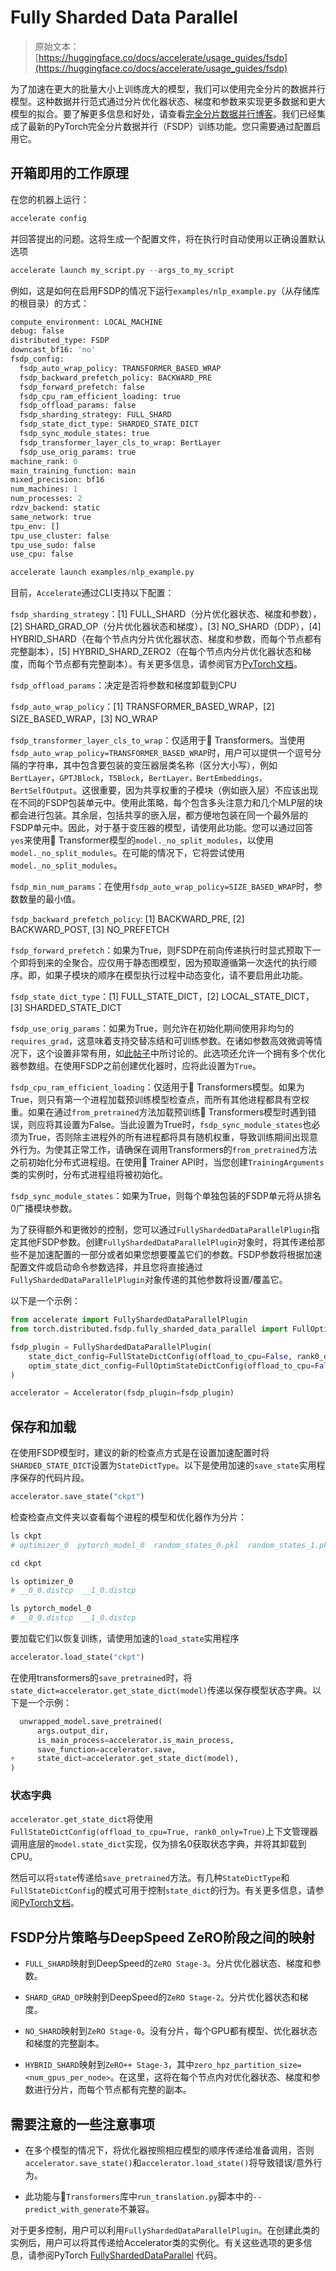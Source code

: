 # Fully Sharded Data Parallel

> 原始文本：[https://huggingface.co/docs/accelerate/usage_guides/fsdp](https://huggingface.co/docs/accelerate/usage_guides/fsdp)

为了加速在更大的批量大小上训练庞大的模型，我们可以使用完全分片的数据并行模型。这种数据并行范式通过分片优化器状态、梯度和参数来实现更多数据和更大模型的拟合。要了解更多信息和好处，请查看[完全分片数据并行博客](https://pytorch.org/blog/introducing-pytorch-fully-sharded-data-parallel-api/)。我们已经集成了最新的PyTorch完全分片数据并行（FSDP）训练功能。您只需要通过配置启用它。

## 开箱即用的工作原理

在您的机器上运行：

```py
accelerate config
```

并回答提出的问题。这将生成一个配置文件，将在执行时自动使用以正确设置默认选项

```py
accelerate launch my_script.py --args_to_my_script
```

例如，这是如何在启用FSDP的情况下运行`examples/nlp_example.py`（从存储库的根目录）的方式：

```py
compute_environment: LOCAL_MACHINE
debug: false
distributed_type: FSDP
downcast_bf16: 'no'
fsdp_config:
  fsdp_auto_wrap_policy: TRANSFORMER_BASED_WRAP
  fsdp_backward_prefetch_policy: BACKWARD_PRE
  fsdp_forward_prefetch: false
  fsdp_cpu_ram_efficient_loading: true
  fsdp_offload_params: false
  fsdp_sharding_strategy: FULL_SHARD
  fsdp_state_dict_type: SHARDED_STATE_DICT
  fsdp_sync_module_states: true
  fsdp_transformer_layer_cls_to_wrap: BertLayer
  fsdp_use_orig_params: true
machine_rank: 0
main_training_function: main
mixed_precision: bf16
num_machines: 1
num_processes: 2
rdzv_backend: static
same_network: true
tpu_env: []
tpu_use_cluster: false
tpu_use_sudo: false
use_cpu: false
```

```py
accelerate launch examples/nlp_example.py
```

目前，`Accelerate`通过CLI支持以下配置：

`fsdp_sharding_strategy`：[1] FULL_SHARD（分片优化器状态、梯度和参数），[2] SHARD_GRAD_OP（分片优化器状态和梯度），[3] NO_SHARD（DDP），[4] HYBRID_SHARD（在每个节点内分片优化器状态、梯度和参数，而每个节点都有完整副本），[5] HYBRID_SHARD_ZERO2（在每个节点内分片优化器状态和梯度，而每个节点都有完整副本）。有关更多信息，请参阅官方[PyTorch文档](https://pytorch.org/docs/stable/fsdp.html#torch.distributed.fsdp.ShardingStrategy)。

`fsdp_offload_params`：决定是否将参数和梯度卸载到CPU

`fsdp_auto_wrap_policy`：[1] TRANSFORMER_BASED_WRAP，[2] SIZE_BASED_WRAP，[3] NO_WRAP

`fsdp_transformer_layer_cls_to_wrap`：仅适用于🤗 Transformers。当使用`fsdp_auto_wrap_policy=TRANSFORMER_BASED_WRAP`时，用户可以提供一个逗号分隔的字符串，其中包含要包装的变压器层类名称（区分大小写），例如`BertLayer`，`GPTJBlock`，`T5Block`，`BertLayer，BertEmbeddings，BertSelfOutput`。这很重要，因为共享权重的子模块（例如嵌入层）不应该出现在不同的FSDP包装单元中。使用此策略，每个包含多头注意力和几个MLP层的块都会进行包装。其余层，包括共享的嵌入层，都方便地包装在同一个最外层的FSDP单元中。因此，对于基于变压器的模型，请使用此功能。您可以通过回答`yes`来使用🤗 Transformer模型的`model._no_split_modules`，以使用`model._no_split_modules`。在可能的情况下，它将尝试使用`model._no_split_modules`。

`fsdp_min_num_params`：在使用`fsdp_auto_wrap_policy=SIZE_BASED_WRAP`时，参数数量的最小值。

`fsdp_backward_prefetch_policy`: [1] BACKWARD_PRE, [2] BACKWARD_POST, [3] NO_PREFETCH

`fsdp_forward_prefetch`：如果为True，则FSDP在前向传递执行时显式预取下一个即将到来的全聚合。应仅用于静态图模型，因为预取遵循第一次迭代的执行顺序。即，如果子模块的顺序在模型执行过程中动态变化，请不要启用此功能。

`fsdp_state_dict_type`：[1] FULL_STATE_DICT，[2] LOCAL_STATE_DICT，[3] SHARDED_STATE_DICT

`fsdp_use_orig_params`：如果为True，则允许在初始化期间使用非均匀的`requires_grad`，这意味着支持交替冻结和可训练参数。在诸如参数高效微调等情况下，这个设置非常有用，如[此帖子](https://dev-discuss.pytorch.org/t/rethinking-pytorch-fully-sharded-data-parallel-fsdp-from-first-principles/1019)中所讨论的。此选项还允许一个拥有多个优化器参数组。在使用FSDP之前创建优化器时，应将此设置为`True`。

`fsdp_cpu_ram_efficient_loading`：仅适用于🤗 Transformers模型。如果为True，则只有第一个进程加载预训练模型检查点，而所有其他进程都具有空权重。如果在通过`from_pretrained`方法加载预训练🤗 Transformers模型时遇到错误，则应将其设置为False。当此设置为True时，`fsdp_sync_module_states`也必须为True，否则除主进程外的所有进程都将具有随机权重，导致训练期间出现意外行为。为使其正常工作，请确保在调用Transformers的`from_pretrained`方法之前初始化分布式进程组。在使用🤗 Trainer API时，当您创建`TrainingArguments`类的实例时，分布式进程组将被初始化。

`fsdp_sync_module_states`：如果为True，则每个单独包装的FSDP单元将从排名0广播模块参数。

为了获得额外和更微妙的控制，您可以通过`FullyShardedDataParallelPlugin`指定其他FSDP参数。创建`FullyShardedDataParallelPlugin`对象时，将其传递给那些不是加速配置的一部分或者如果您想要覆盖它们的参数。FSDP参数将根据加速配置文件或启动命令参数选择，并且您将直接通过`FullyShardedDataParallelPlugin`对象传递的其他参数将设置/覆盖它。

以下是一个示例：

```py
from accelerate import FullyShardedDataParallelPlugin
from torch.distributed.fsdp.fully_sharded_data_parallel import FullOptimStateDictConfig, FullStateDictConfig

fsdp_plugin = FullyShardedDataParallelPlugin(
    state_dict_config=FullStateDictConfig(offload_to_cpu=False, rank0_only=False),
    optim_state_dict_config=FullOptimStateDictConfig(offload_to_cpu=False, rank0_only=False),
)

accelerator = Accelerator(fsdp_plugin=fsdp_plugin)
```

## 保存和加载

在使用FSDP模型时，建议的新的检查点方式是在设置加速配置时将`SHARDED_STATE_DICT`设置为`StateDictType`。以下是使用加速的`save_state`实用程序保存的代码片段。

```py
accelerator.save_state("ckpt")
```

检查检查点文件夹以查看每个进程的模型和优化器作为分片：

```py
ls ckpt
# optimizer_0  pytorch_model_0  random_states_0.pkl  random_states_1.pkl  scheduler.bin

cd ckpt

ls optimizer_0
# __0_0.distcp  __1_0.distcp

ls pytorch_model_0
# __0_0.distcp  __1_0.distcp
```

要加载它们以恢复训练，请使用加速的`load_state`实用程序

```py
accelerator.load_state("ckpt")
```

在使用transformers的`save_pretrained`时，将`state_dict=accelerator.get_state_dict(model)`传递以保存模型状态字典。以下是一个示例：

```py
  unwrapped_model.save_pretrained(
      args.output_dir,
      is_main_process=accelerator.is_main_process,
      save_function=accelerator.save,
+     state_dict=accelerator.get_state_dict(model),
)
```

### 状态字典

`accelerator.get_state_dict`将使用`FullStateDictConfig(offload_to_cpu=True, rank0_only=True)`上下文管理器调用底层的`model.state_dict`实现，仅为排名0获取状态字典，并将其卸载到CPU。

然后可以将`state`传递给`save_pretrained`方法。有几种`StateDictType`和`FullStateDictConfig`的模式可用于控制`state_dict`的行为。有关更多信息，请参阅[PyTorch文档](https://pytorch.org/docs/stable/fsdp.html)。

## FSDP分片策略与DeepSpeed ZeRO阶段之间的映射

+   `FULL_SHARD`映射到DeepSpeed的`ZeRO Stage-3`。分片优化器状态、梯度和参数。

+   `SHARD_GRAD_OP`映射到DeepSpeed的`ZeRO Stage-2`。分片优化器状态和梯度。

+   `NO_SHARD`映射到`ZeRO Stage-0`。没有分片，每个GPU都有模型、优化器状态和梯度的完整副本。

+   `HYBRID_SHARD`映射到`ZeRO++ Stage-3`，其中`zero_hpz_partition_size=<num_gpus_per_node>`。在这里，这将在每个节点内对优化器状态、梯度和参数进行分片，而每个节点都有完整的副本。

## 需要注意的一些注意事项

+   在多个模型的情况下，将优化器按照相应模型的顺序传递给准备调用，否则`accelerator.save_state()`和`accelerator.load_state()`将导致错误/意外行为。

+   此功能与🤗`Transformers`库中`run_translation.py`脚本中的`--predict_with_generate`不兼容。

对于更多控制，用户可以利用`FullyShardedDataParallelPlugin`。在创建此类的实例后，用户可以将其传递给Accelerator类的实例化。有关这些选项的更多信息，请参阅PyTorch [FullyShardedDataParallel](https://github.com/pytorch/pytorch/blob/0df2e863fbd5993a7b9e652910792bd21a516ff3/torch/distributed/fsdp/fully_sharded_data_parallel.py#L236) 代码。
